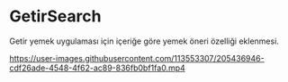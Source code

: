 # GetirSearch
Getir yemek uygulaması için içeriğe göre yemek öneri özelliği eklenmesi.


https://user-images.githubusercontent.com/113553307/205436946-cdf26ade-4548-4f62-ac89-836fb0bf1fa0.mp4

